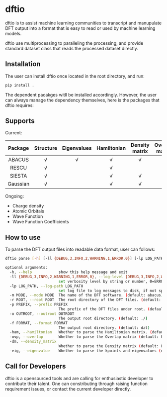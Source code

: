 # dftio
dftio is to assist machine learning communities to transcript and manupulate DFT output into a format that is easy to read or used by machine learning models. 

dftio use multiprocessing to paralleling the processing, and provide standard dataset class that reads the processed dataset directly.

## Installation
The user can install dftio once located in the root directory, and run:
```bash
pip install .
```
The dependent pacakges witll be installed accordingly.
However, the user can always manage the dependency themselves, here is the packages that dftio requires:

## Supports

Current:

| Package  | Structure | Eigenvalues | Hamiltonian | Density matrix | Overlap matrix |
|  :----:  |  :----:   |   :----:    |    :----:   |     :----:     |     :----:     |
| ABACUS   | √         | √           | √           | √              | √              |
| RESCU    | √         |             | √           |                | √              |
| SIESTA   | √         |             | √           | √              | √              |
| Gaussian | √         |             | √           | √              | √              |

Ongoing:

- Charge density
- Atomic Orbitals
- Wave Function
- Wave Function Coefficients


## How to use
To parse the DFT output files into readable data format, user can follows:

```bash
dftio parse [-h] [-ll {DEBUG,3,INFO,2,WARNING,1,ERROR,0}] [-lp LOG_PATH] [-m MODE] [-r ROOT] [-p PREFIX] [-o OUTROOT] [-f FORMAT] [-ham] [-ovp] [-dm] [-eig]

optional arguments:
  -h, --help            show this help message and exit
  -ll {DEBUG,3,INFO,2,WARNING,1,ERROR,0}, --log-level {DEBUG,3,INFO,2,WARNING,1,ERROR,0}
                        set verbosity level by string or number, 0=ERROR, 1=WARNING, 2=INFO and 3=DEBUG (default: INFO)
  -lp LOG_PATH, --log-path LOG_PATH
                        set log file to log messages to disk, if not specified, the logs will only be output to console (default: None)
  -m MODE, --mode MODE  The name of the DFT software. (default: abacus)
  -r ROOT, --root ROOT  The root directory of the DFT files. (default: ./)
  -p PREFIX, --prefix PREFIX
                        The prefix of the DFT files under root. (default: frame)
  -o OUTROOT, --outroot OUTROOT
                        The output root directory. (default: ./)
  -f FORMAT, --format FORMAT
                        The output root directory. (default: dat)
  -ham, --hamiltonian   Whether to parse the Hamiltonian matrix. (default: False)
  -ovp, --overlap       Whether to parse the Overlap matrix (default: False)
  -dm, --density_matrix
                        Whether to parse the Density matrix (default: False)
  -eig, --eigenvalue    Whether to parse the kpoints and eigenvalues (default: False)
```

## Call for Developers
dftio is a opensourced tools and are calling for enthusiastic developer to contribute their talent. One can constributing through raising function requirement issues, or contact the current developer directly.